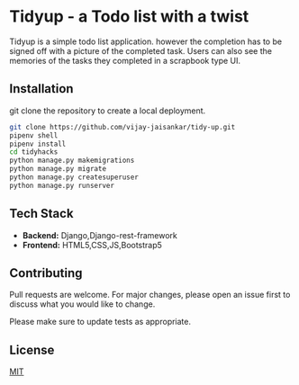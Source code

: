 # Tidyup - a Todo list with a twist

Tidyup is a simple todo list application. however the completion has to be signed off with a picture of the completed task. Users can also see the memories of the tasks they completed in a scrapbook type UI.

## Installation

git clone the repository to create a local deployment.

```bash
git clone https://github.com/vijay-jaisankar/tidy-up.git
pipenv shell 
pipenv install
cd tidyhacks
python manage.py makemigrations
python manage.py migrate 
python manage.py createsuperuser
python manage.py runserver
```

## Tech Stack
<ul>
  <li><strong>Backend:</strong> Django,Django-rest-framework</li>
  <li><strong>Frontend:</strong> HTML5,CSS,JS,Bootstrap5</li>
</ul>


## Contributing
Pull requests are welcome. For major changes, please open an issue first to discuss what you would like to change.

Please make sure to update tests as appropriate.

## License
[MIT](https://choosealicense.com/licenses/mit/)
